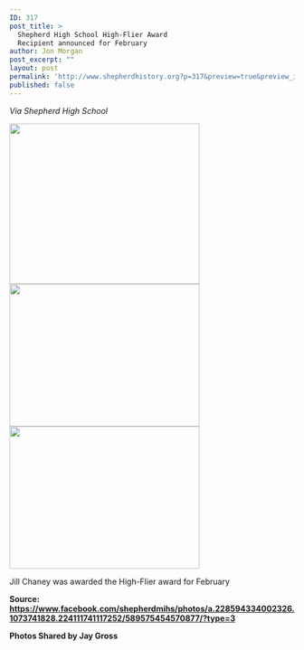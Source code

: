 ```yaml
---
ID: 317
post_title: >
  Shepherd High School High-Flier Award
  Recipient announced for February
author: Jon Morgan
post_excerpt: ""
layout: post
permalink: 'http://www.shepherdhistory.org?p=317&preview=true&preview_id=317'
published: false
---
```

<em>Via Shepherd High School</em>

<img class="alignnone size-medium wp-image-321" src="http://www.shepherdhistory.org/wp-content/uploads/2017/02/feb_highflier-336x284.jpg" alt="" width="336" height="284" /> <img class="alignnone size-medium wp-image-322" src="http://www.shepherdhistory.org/wp-content/uploads/2017/02/feb_highflier2-336x252.jpg" alt="" width="336" height="252" /> <img class="alignnone size-medium wp-image-323" src="http://www.shepherdhistory.org/wp-content/uploads/2017/02/feb_highflier3-336x252.jpg" alt="" width="336" height="252" />

Jill Chaney was awarded the High-Flier award for February

<strong>Source: </strong><a href="https://www.facebook.com/shepherdmihs/photos/a.228594334002326.1073741828.224111741117252/589575454570877/?type=3"><strong>https://www.facebook.com/shepherdmihs/photos/a.228594334002326.1073741828.224111741117252/589575454570877/?type=3</strong></a>

<strong>Photos Shared by Jay Gross</strong>
